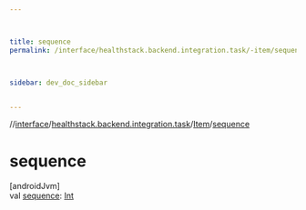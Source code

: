 ```yaml
---



title: sequence
permalink: /interface/healthstack.backend.integration.task/-item/sequence.html



sidebar: dev_doc_sidebar


---
```




//[interface](/bi_interface.html)/[healthstack.backend.integration.task](../index.html)/[Item](index.html)/[sequence](sequence.html)



# sequence



[androidJvm]\
val [sequence](sequence.html): [Int](https://kotlinlang.org/api/latest/jvm/stdlib/kotlin/-int/index.html)






